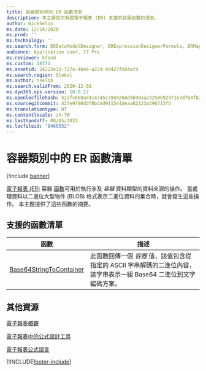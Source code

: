```yaml
---
title: 容器類別中的 ER 函數清單
description: 本主題提供有關電子報表 (ER) 支援的容器函數的信息。
author: NickSelin
ms.date: 12/14/2020
ms.prod: ''
ms.technology: ''
ms.search.form: ERDataModelDesigner, ERExpressionDesignerFormula, ERMappedFormatDesigner, ERModelMappingDesigner
audience: Application User, IT Pro
ms.reviewer: kfend
ms.custom: 58771
ms.assetid: 24223e13-727a-4be6-a22d-4d427f504ac9
ms.search.region: Global
ms.author: nselin
ms.search.validFrom: 2020-12-01
ms.dyn365.ops.version: 10.0.17
ms.openlocfilehash: 522fc6b8ad414745c3949268d9690aa2d258b92971e7d7b4f82428398bfec170
ms.sourcegitcommit: 42fe9790ddf0bdad911544deaa82123a396712fb
ms.translationtype: HT
ms.contentlocale: zh-TW
ms.lasthandoff: 08/05/2021
ms.locfileid: "8460552"
---
```

# <a name="list-of-er-functions-in-the-container-category"></a>容器類別中的 ER 函數清單

[!include [banner](../includes/banner.md)]

[電子報表 (ER)](general-electronic-reporting.md) 容器 [函數](er-formula-language.md#Functions)可用於執行涉及 *容器* 資料類型的資料來源的操作。 當處理資料以二進位大型物件 (BLOB) 格式表示二進位資料的集合時，就會發生這些操作。 本主題提供了這些函數的摘要。

## <a name="list-of-supported-functions"></a>支援的函數清單

| 函數 | 描述 |
|----------|-------------|
| [Base64StringToContainer](er-functions-container-base64stringtocontainer.md) | 此函數回傳一個 *容器* 值，該值包含從指定的 ASCII 字串解碼的二進位內容，該字串表示一組 Base64 二進位到文字編碼方案。 |

## <a name="additional-resources"></a>其他資源

[電子報表概觀](general-electronic-reporting.md)

[電子報表中的公式設計工具](general-electronic-reporting-formula-designer.md)

[電子報表公式語言](er-formula-language.md)


[!INCLUDE[footer-include](../../../includes/footer-banner.md)]
